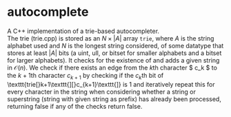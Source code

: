 # autocomplete
A C++ implementation of a trie-based autocompleter.\
The trie (trie.cpp) is stored as an $N\times |A|$ array $\texttt{trie}$, where $A$ is the string alphabet used and $N$ is the longest string considered, of some datatype that stores at least $|A|$ bits (a uint, ull, or bitset for smaller alphabets and a bitset for larger alphabets). It checks for the existence of and adds a given string in $\mathcal{O}(n)$. We check if there exists an edge from the $k$th character $ c_k $ to the $k+1$th character $c_{k+1}$ by checking if the $c_k$th bit of \texttt{trie[}k+1\texttt{][}c_{k+1}\texttt{]} is 1 and iteratively repeat this for every character in the string when considering whether a string or superstring (string with given string as prefix) has already been processed, returning false if any of the checks return false.
